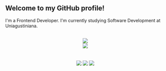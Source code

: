 ## Welcome to my GitHub profile!

I'm a Frontend Developer. I'm currently studying Software Development at Uniagustiniana.

<!-- https://github.com/anuraghazra/github-readme-stats -->

<div align="center"><br />
  <a href="https://github.com/DavidAlmonacid">
    <img src="https://github-readme-stats.vercel.app/api?username=DavidAlmonacid&hide=issues,contribs&custom_title=My+Stats&count_private=true&show_icons=true&theme=aura_dark" /><br />
    <img src="https://github-readme-stats.vercel.app/api/top-langs/?username=DavidAlmonacid&layout=compact&custom_title=My+Languages&langs_count=10&hide=c%2B%2B&theme=aura_dark" />
  </a>
</div>

#

<div align="center">
  <a href="https://www.linkedin.com/in/davidalmonacid"><img src="https://img.shields.io/badge/LinkedIn-0077B5?style=for-the-badge&logo=linkedin&logoColor=white"></a>
  <a href="https://t.me/DavidAlmonacid"><img src="https://img.shields.io/badge/Telegram-2CA5E0?style=for-the-badge&logo=telegram&logoColor=white"></a>
  <a href="mailto:david.almonacidf@gmail.com"><img src="https://img.shields.io/badge/Gmail-D14836?style=for-the-badge&logo=gmail&logoColor=white"></a>
</div>
